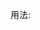 用法:



<meting-js server="netease" type="playlist" id="60198"></meting-js>

<meting-js auto="https://y.qq.com/n/yqq/song/001RGrEX3ija5X.html"></meting-js>
